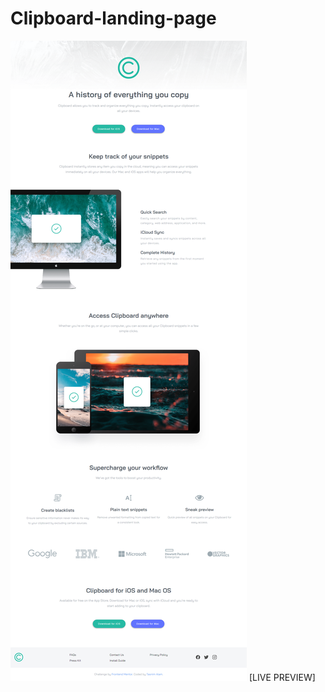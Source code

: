 # Clipboard-landing-page
![Clipboard landing page](/images/preview.png 'Clipboard landing page')
[LIVE PREVIEW]
